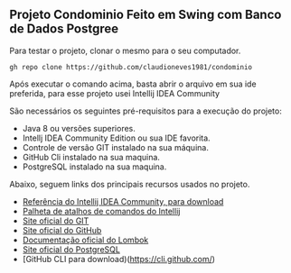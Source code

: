 <h2>Projeto Condominio Feito em Swing com Banco de Dados Postgree</h2>

Para testar o projeto, clonar o mesmo para o seu computador.

```shell script
gh repo clone https://github.com/claudioneves1981/condominio
```

Após executar o comando acima, basta abrir o arquivo em sua ide preferida, para esse projeto usei Intellij IDEA Community

São necessários os seguintes pré-requisitos para a execução do projeto:

* Java 8 ou versões superiores.
* Intellj IDEA Community Edition ou sua IDE favorita.
* Controle de versão GIT instalado na sua máquina.
* GitHub Cli instalado na sua maquina.
* PostgreSQL instalado na sua maquina.

Abaixo, seguem links dos principais recursos usados no projeto.

* [Referência do Intellij IDEA Community, para download](https://www.jetbrains.com/idea/download)
* [Palheta de atalhos de comandos do Intellij](https://resources.jetbrains.com/storage/products/intellij-idea/docs/IntelliJIDEA_ReferenceCard.pdf)
* [Site oficial do GIT](https://git-scm.com/)
* [Site oficial do GitHub](http://github.com/)
* [Documentação oficial do Lombok](https://projectlombok.org/)
* [Site oficial do PostgreSQL](https://www.postgresql.org/)
* [GitHub CLI para download)(https://cli.github.com/)
